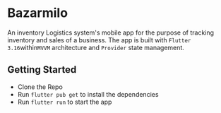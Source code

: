 # Bazarmilo
An inventory Logistics system's mobile app for the purpose of tracking inventory and sales of a business. The app is built with `Flutter 3.16`within`MVVM` architecture and `Provider` state management.
## Getting Started
- Clone the Repo
- Run `flutter pub get` to install the dependencies
- Run `flutter run` to start the app

